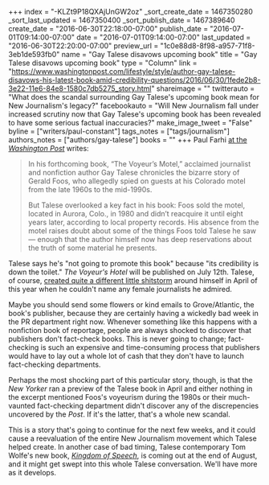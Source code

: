 +++
index = "-KLZt9P18QXAjUnGW2oz"
_sort_create_date = 1467350280
_sort_last_updated = 1467350400
_sort_publish_date = 1467389640
create_date = "2016-06-30T22:18:00-07:00"
publish_date = "2016-07-01T09:14:00-07:00"
date = "2016-07-01T09:14:00-07:00"
last_updated = "2016-06-30T22:20:00-07:00"
preview_url = "1c0e88d8-8f98-a957-71f8-3eb1de593fb0"
name = "Gay Talese disavows upcoming book"
title = "Gay Talese disavows upcoming book"
type = "Column"
link = "https://www.washingtonpost.com/lifestyle/style/author-gay-talese-disavows-his-latest-book-amid-credibility-questions/2016/06/30/1fede2b8-3e22-11e6-84e8-1580c7db5275_story.html"
shareimage = ""
twitterauto = "What does the scandal surrounding Gay Talese's upcoming book mean for New Journalism's legacy?"
facebookauto = "Will New Journalism fall under increased scrutiny now that Gay Talese's upcoming book has been revealed to have some serious factual inaccuracies?"
make_image_tweet = "False"
byline = ["writers/paul-constant"]
tags_notes = ["tags/journalism"]
authors_notes = ["authors/gay-talese"]
books = ""
+++
Paul Farhi [at the *Washington Post*](https://www.washingtonpost.com/lifestyle/style/author-gay-talese-disavows-his-latest-book-amid-credibility-questions/2016/06/30/1fede2b8-3e22-11e6-84e8-1580c7db5275_story.html) writes:

<blockquote><p>In his forthcoming book, “The Voyeur’s Motel,” acclaimed journalist and nonfiction author Gay Talese chronicles the bizarre story of Gerald Foos, who allegedly spied on guests at his Colorado motel from the late 1960s to the mid-1990s.</p>

<p>But Talese overlooked a key fact in his book: Foos sold the motel, located in Aurora, Colo., in 1980 and didn’t reacquire it until eight years later, according to local property records. His absence from the motel raises doubt about some of the things Foos told Talese he saw — enough that the author himself now has deep reservations about the truth of some material he presents.</p></blockquote>

Talese says he's "not going to promote this book" because "its credibility is down the toilet." *The Voyeur's Hotel* will be published on July 12th. Talese, of course, [created quite a different little shitstorm](http://seattlereviewofbooks.com/notes/2016/04/10/the-sunday-post-for-april-10-2016/) around himself in April of this year when he couldn't name any female journalists he admired. 

Maybe you should send some flowers or kind emails to Grove/Atlantic, the book's publisher, because they are certainly having a wickedly bad week in the PR department right now. Whenever something like this happens with a nonfiction book of reportage, people are always shocked to discover that publishers don't fact-check books. This is never going to change; fact-checking is such an expensive and time-consuming process that publishers would have to lay out a whole lot of cash that they don't have to launch fact-checking departments. 

Perhaps the most shocking part of this particular story, though, is that the *New Yorker* ran a preview of the Talese book in April and either nothing in the excerpt mentioned Foos's voyeurism during the 1980s or their much-vaunted fact-checking department didn't discover any of the discrepencies uncovered by the *Post*. If it's the latter, that's a whole new scandal.

This is a story that's going to continue for the next few weeks, and it could cause a reevaluation of the entire New Journalism movement which Talese helped create. In another case of bad timing, Talese contemporary Tom Wolfe's new book, [*Kingdom of Speech*](http://www.indiebound.org/book/9780316404624), is coming out at the end of August, and it might get swept into this whole Talese conversation. We'll have more as it develops.
